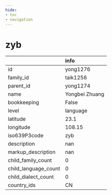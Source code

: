 ```yaml
---
hide:
- toc
- navigation
---
```

# zyb
|                      | info           |
|:---------------------|:---------------|
| id                   | yong1276       |
| family_id            | taik1256       |
| parent_id            | yong1274       |
| name                 | Yongbei Zhuang |
| bookkeeping          | False          |
| level                | language       |
| latitude             | 23.1           |
| longitude            | 108.15         |
| iso639P3code         | zyb            |
| description          | nan            |
| markup_description   | nan            |
| child_family_count   | 0              |
| child_language_count | 0              |
| child_dialect_count  | 0              |
| country_ids          | CN             |